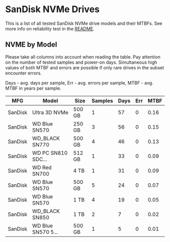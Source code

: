 SanDisk NVMe Drives
===================

This is a list of all tested SanDisk NVMe drive models and their MTBFs. See more
info on reliability test in the [README](https://github.com/bsdhw/SMART).

NVME by Model
------------

Please take all columns into account when reading the table. Pay attention on the
number of tested samples and power-on days. Simultaneous high values of both MTBF
and errors are possible if only rare drives in the subset encounter errors.

Days - avg. days per sample,
Err  - avg. errors per sample,
MTBF - avg. MTBF in years per sample.

| MFG       | Model              | Size   | Samples | Days  | Err   | MTBF |
|-----------|--------------------|--------|---------|-------|-------|------|
| SanDisk   | Ultra 3D NVMe      | 500 GB | 1       | 57    | 0     | 0.16   |
| SanDisk   | WD Blue SN570      | 250 GB | 3       | 56    | 0     | 0.15   |
| SanDisk   | WD_BLACK SN770     | 500 GB | 4       | 46    | 0     | 0.13   |
| SanDisk   | WD PC SN810 SDC... | 512 GB | 1       | 33    | 0     | 0.09   |
| SanDisk   | WD Red SN700       | 4 TB   | 1       | 31    | 0     | 0.09   |
| SanDisk   | WD Blue SN570      | 500 GB | 5       | 24    | 0     | 0.07   |
| SanDisk   | WD Blue SN570      | 1 TB   | 4       | 19    | 0     | 0.05   |
| SanDisk   | WD_BLACK SN850     | 1 TB   | 2       | 7     | 0     | 0.02   |
| SanDisk   | WD Blue SN570 5... | 500 GB | 1       | 5     | 0     | 0.01   |

